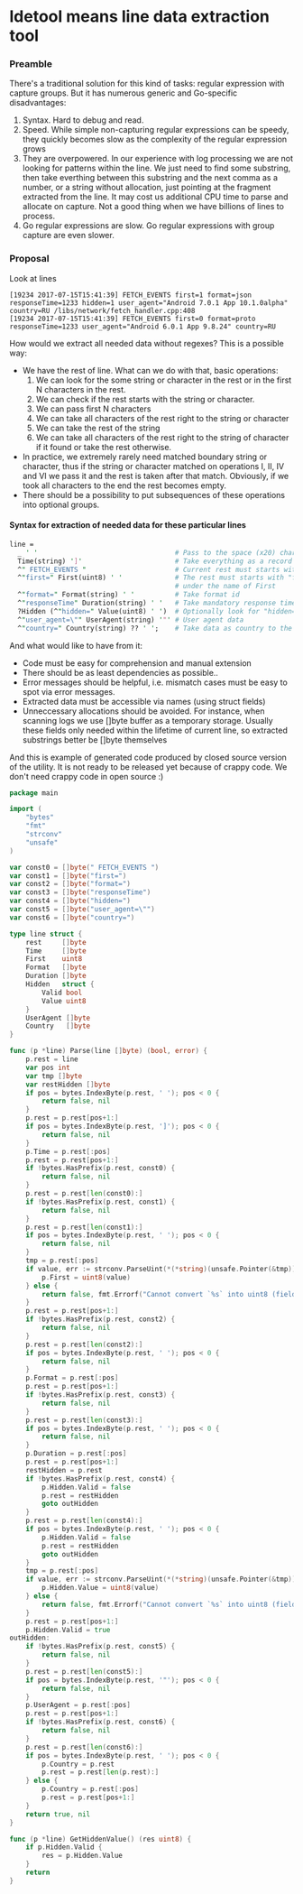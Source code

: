# ldetool means line data extraction tool

### Preamble

There's a traditional solution for this kind of tasks: regular expression with capture groups. But it has numerous generic and Go-specific disadvantages:

1. Syntax. Hard to debug and read.
2. Speed. While simple non-capturing regular expressions can be speedy, they quickly becomes slow as the complexity of the regular expression grows
3. They are overpowered. In our experience with log processing we are not looking for patterns within the line. We just need to find some substring, then take everthing between this substring and the next comma as a number, or a string without allocation, just pointing at the fragment extracted from the line. It may cost us additional CPU time to parse and allocate on capture. Not a good thing when we have billions of lines to process.
4. Go regular expressions are slow. Go regular expressions with group capture are even slower.

### Proposal

Look at lines

```
[19234 2017-07-15T15:41:39] FETCH_EVENTS first=1 format=json responseTime=1233 hidden=1 user_agent="Android 7.0.1 App 10.1.0alpha" country=RU /libs/network/fetch_handler.cpp:408
[19234 2017-07-15T15:41:39] FETCH_EVENTS first=0 format=proto responseTime=1233 user_agent="Android 6.0.1 App 9.8.24" country=RU
```

How would we extract all needed data without regexes?
This is a possible way:
* We have the rest of line. What can we do with that, basic operations:
  1. We can look for the some string or character in the rest or in the first N characters in the rest.
  2. We can check if the rest starts with the string or character.
  3. We can pass first N characters
  4. We can take all characters of the rest right to the string or character
  5. We can take the rest of the string
  6. We can take all characters of the rest right to the string of character if it found or take the rest otherwise.
* In practice, we extremely rarely need matched boundary string or character, thus if the string or character matched on operations I, II, IV and VI we pass it and the rest is taken after that match. Obviously, if we took all characters to the end the rest becomes empty.
* There should be a possibility to put subsequences of these operations into optional groups.

#### Syntax for extraction of needed data for these particular lines

```perl
line =
  _ ' '                                  # Pass to the space (x20) character
  Time(string) ']'                       # Take everything as a record for Time right to ']' character
  ^" FETCH_EVENTS "                      # Current rest must starts with " FETCH_EVENTS " string
  ^"first=" First(uint8) ' '             # The rest must starts with "first=" characters, then take the rest until ' ' as uint8
                                         # under the name of First
  ^"format=" Format(string) ' '          # Take format id
  ^"responseTime" Duration(string) ' '   # Take mandatory response time
  ?Hidden (^"hidden=" Value(uint8) ' ')  # Optionally look for "hidden=\d+"
  ^"user_agent=\"" UserAgent(string) '"' # User agent data
  ^"country=" Country(string) ?? ' ';    # Take data as country to the rest or right to the first space character
```

And what would like to have from it:
* Code must be easy for comprehension and manual extension
* There should be as least dependencies as possible..
* Error messages should be helpful, i.e. mismatch cases must be easy to spot via error messages.
* Extracted data must be accessible via names (using struct fields)
* Unneccessary allocations should be avoided. For instance, when scanning logs we use []byte buffer as a temporary storage. Usually these fields only needed within the lifetime of current line, so extracted substrings better be []byte themselves

And this is example of generated code produced by closed source version of the utility. It is not ready to be released yet because of crappy code. We don't need crappy code in open source :)
```go
package main

import (
	"bytes"
	"fmt"
	"strconv"
	"unsafe"
)

var const0 = []byte(" FETCH_EVENTS ")
var const1 = []byte("first=")
var const2 = []byte("format=")
var const3 = []byte("responseTime")
var const4 = []byte("hidden=")
var const5 = []byte("user_agent=\"")
var const6 = []byte("country=")

type line struct {
	rest     []byte
	Time     []byte
	First    uint8
	Format   []byte
	Duration []byte
	Hidden   struct {
		Valid bool
		Value uint8
	}
	UserAgent []byte
	Country   []byte
}

func (p *line) Parse(line []byte) (bool, error) {
	p.rest = line
	var pos int
	var tmp []byte
	var restHidden []byte
	if pos = bytes.IndexByte(p.rest, ' '); pos < 0 {
		return false, nil
	}
	p.rest = p.rest[pos+1:]
	if pos = bytes.IndexByte(p.rest, ']'); pos < 0 {
		return false, nil
	}
	p.Time = p.rest[:pos]
	p.rest = p.rest[pos+1:]
	if !bytes.HasPrefix(p.rest, const0) {
		return false, nil
	}
	p.rest = p.rest[len(const0):]
	if !bytes.HasPrefix(p.rest, const1) {
		return false, nil
	}
	p.rest = p.rest[len(const1):]
	if pos = bytes.IndexByte(p.rest, ' '); pos < 0 {
		return false, nil
	}
	tmp = p.rest[:pos]
	if value, err := strconv.ParseUint(*(*string)(unsafe.Pointer(&tmp)), 10, 8); err == nil {
		p.First = uint8(value)
	} else {
		return false, fmt.Errorf("Cannot convert `%s` into uint8 (field First)", string(p.rest[:pos]))
	}
	p.rest = p.rest[pos+1:]
	if !bytes.HasPrefix(p.rest, const2) {
		return false, nil
	}
	p.rest = p.rest[len(const2):]
	if pos = bytes.IndexByte(p.rest, ' '); pos < 0 {
		return false, nil
	}
	p.Format = p.rest[:pos]
	p.rest = p.rest[pos+1:]
	if !bytes.HasPrefix(p.rest, const3) {
		return false, nil
	}
	p.rest = p.rest[len(const3):]
	if pos = bytes.IndexByte(p.rest, ' '); pos < 0 {
		return false, nil
	}
	p.Duration = p.rest[:pos]
	p.rest = p.rest[pos+1:]
	restHidden = p.rest
	if !bytes.HasPrefix(p.rest, const4) {
		p.Hidden.Valid = false
		p.rest = restHidden
		goto outHidden
	}
	p.rest = p.rest[len(const4):]
	if pos = bytes.IndexByte(p.rest, ' '); pos < 0 {
		p.Hidden.Valid = false
		p.rest = restHidden
		goto outHidden
	}
	tmp = p.rest[:pos]
	if value, err := strconv.ParseUint(*(*string)(unsafe.Pointer(&tmp)), 10, 8); err == nil {
		p.Hidden.Value = uint8(value)
	} else {
		return false, fmt.Errorf("Cannot convert `%s` into uint8 (field Hidden.Value)", string(p.rest[:pos]))
	}
	p.rest = p.rest[pos+1:]
	p.Hidden.Valid = true
outHidden:
	if !bytes.HasPrefix(p.rest, const5) {
		return false, nil
	}
	p.rest = p.rest[len(const5):]
	if pos = bytes.IndexByte(p.rest, '"'); pos < 0 {
		return false, nil
	}
	p.UserAgent = p.rest[:pos]
	p.rest = p.rest[pos+1:]
	if !bytes.HasPrefix(p.rest, const6) {
		return false, nil
	}
	p.rest = p.rest[len(const6):]
	if pos = bytes.IndexByte(p.rest, ' '); pos < 0 {
		p.Country = p.rest
		p.rest = p.rest[len(p.rest):]
	} else {
		p.Country = p.rest[:pos]
		p.rest = p.rest[pos+1:]
	}
	return true, nil
}

func (p *line) GetHiddenValue() (res uint8) {
	if p.Hidden.Valid {
		res = p.Hidden.Value
	}
	return
}
```

